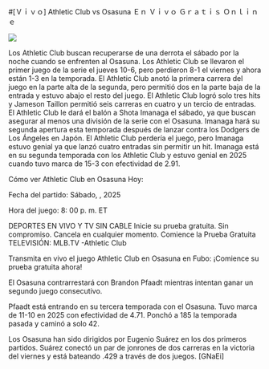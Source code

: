 #[Ｖｉｖｏ] Athletic Club vs Osasuna Ｅｎ Ｖｉｖｏ Ｇｒａｔｉｓ Ｏｎｌｉｎｅ  
  
  
[![](https://i.imgur.com/qSNzIqt.png)](https://movie.rssnews.media/MnQSkYne.php)  
  
Los Athletic Club buscan recuperarse de una derrota el sábado por la noche cuando se enfrenten al Osasuna. Los Athletic Club se llevaron el primer juego de la serie el jueves 10-6, pero perdieron 8-1 el viernes y ahora están 1-3 en la temporada. El Athletic Club anotó la primera carrera del juego en la parte alta de la segunda, pero permitió dos en la parte baja de la entrada y estuvo abajo el resto del juego. El Athletic Club logró solo tres hits y Jameson Taillon permitió seis carreras en cuatro y un tercio de entradas. El Athletic Club le dará el balón a Shota Imanaga el sábado, ya que buscan asegurar al menos una división de la serie con el Osasuna. Imanaga hará su segunda apertura esta temporada después de lanzar contra los Dodgers de Los Ángeles en Japón. El Athletic Club perdería el juego, pero Imanaga estuvo genial ya que lanzó cuatro entradas sin permitir un hit. Imanaga está en su segunda temporada con los Athletic Club y estuvo genial en 2025 cuando tuvo marca de 15-3 con efectividad de 2.91.

Cómo ver Athletic Club en Osasuna Hoy:

Fecha del partido: Sábado, , 2025

Hora del juego: 8: 00 p. m. ET

DEPORTES EN VIVO Y TV SIN CABLE
Inicie su prueba gratuita. Sin compromiso. Cancela en cualquier momento.
Comience la Prueba Gratuita
TELEVISIÓN: MLB.TV -Athletic Club

Transmita en vivo el juego Athletic Club en Osasuna en Fubo: ¡Comience su prueba gratuita ahora! 

El Osasuna contrarrestará con Brandon Pfaadt mientras intentan ganar un segundo juego consecutivo.

Pfaadt está entrando en su tercera temporada con el Osasuna. Tuvo marca de 11-10 en 2025 con efectividad de 4.71. Ponchó a 185 la temporada pasada y caminó a solo 42.

Los Osasuna han sido dirigidos por Eugenio Suárez en los dos primeros partidos. Suárez conectó un par de jonrones de dos carreras en la victoria del viernes y está bateando .429 a través de dos juegos. [GNaEi]